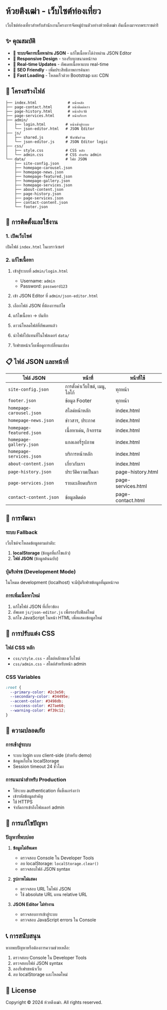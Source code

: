 # ห้วยตึงเฒ่า - เว็บไซต์ท่องเที่ยว

เว็บไซต์ท่องเที่ยวสำหรับสำนักงานโครงการจัดหมู่บ้านตัวอย่างห้วยตึงเฒ่า อันเนื่องมาจากพระราชดำริ

## ✨ คุณสมบัติ

- 🎨 **ระบบจัดการเนื้อหาผ่าน JSON** - แก้ไขเนื้อหาได้ง่ายผ่าน JSON Editor
- 📱 **Responsive Design** - รองรับทุกขนาดหน้าจอ
- 🔄 **Real-time Updates** - อัพเดทเนื้อหาแบบ real-time
- 🎯 **SEO Friendly** - เพิ่มประสิทธิภาพการค้นหา
- 🚀 **Fast Loading** - โหลดเร็วด้วย Bootstrap และ CDN

## 📁 โครงสร้างไฟล์

```
├── index.html              # หน้าหลัก
├── page-contact.html       # หน้าติดต่อเรา
├── page-history.html       # หน้าประวัติ
├── page-services.html      # หน้าบริการ
├── admin/
│   ├── login.html         # หน้าเข้าสู่ระบบ
│   └── json-editor.html   # JSON Editor
├── js/
│   ├── shared.js          # ฟังก์ชันร่วม
│   └── json-editor.js     # JSON Editor logic
├── css/
│   ├── style.css          # CSS หลัก
│   └── admin.css          # CSS สำหรับ admin
└── data/                  # ไฟล์ JSON
    ├── site-config.json
    ├── homepage-carousel.json
    ├── homepage-news.json
    ├── homepage-featured.json
    ├── homepage-gallery.json
    ├── homepage-services.json
    ├── about-content.json
    ├── page-history.json
    ├── page-services.json
    ├── contact-content.json
    └── footer.json
```

## 🚀 การติดตั้งและใช้งาน

### 1. เปิดเว็บไซต์

เปิดไฟล์ `index.html` ในเบราว์เซอร์

### 2. แก้ไขเนื้อหา

1. เข้าสู่ระบบที่ `admin/login.html`

   - Username: `admin`
   - Password: `password123`

2. เข้า JSON Editor ที่ `admin/json-editor.html`

3. เลือกไฟล์ JSON ที่ต้องการแก้ไข

4. แก้ไขเนื้อหา → บันทึก

5. ดาวน์โหลดไฟล์ที่อัพเดทแล้ว

6. นำไฟล์ไปแทนที่ในโฟลเดอร์ `data/`

7. รีเฟรชหน้าเว็บเพื่อดูการเปลี่ยนแปลง

## 📋 ไฟล์ JSON และหน้าที่

| ไฟล์ JSON                | หน้าที่                         | หน้าที่ใช้         |
| ------------------------ | ------------------------------- | ------------------ |
| `site-config.json`       | การตั้งค่าเว็บไซต์, เมนู, โลโก้ | ทุกหน้า            |
| `footer.json`            | ข้อมูล Footer                   | ทุกหน้า            |
| `homepage-carousel.json` | สไลด์หน้าหลัก                   | index.html         |
| `homepage-news.json`     | ข่าวสาร, ประกาศ                 | index.html         |
| `homepage-featured.json` | เนื้อหาเด่น, กิจกรรม            | index.html         |
| `homepage-gallery.json`  | แกลเลอรี่รูปภาพ                 | index.html         |
| `homepage-services.json` | บริการหน้าหลัก                  | index.html         |
| `about-content.json`     | เกี่ยวกับเรา                    | index.html         |
| `page-history.json`      | ประวัติความเป็นมา               | page-history.html  |
| `page-services.json`     | รายละเอียดบริการ                | page-services.html |
| `contact-content.json`   | ข้อมูลติดต่อ                    | page-contact.html  |

## 🔧 การพัฒนา

### ระบบ Fallback

เว็บไซต์จะโหลดข้อมูลตามลำดับ:

1. **localStorage** (ข้อมูลที่แก้ไขแล้ว)
2. **ไฟล์ JSON** (ข้อมูลต้นฉบับ)

### ปุ่มรีเฟรช (Development Mode)

ในโหมด development (localhost) จะมีปุ่มรีเฟรชข้อมูลที่มุมหน้าจอ

### การเพิ่มเนื้อหาใหม่

1. แก้ไขไฟล์ JSON ที่เกี่ยวข้อง
2. อัพเดท `js/json-editor.js` เพื่อรองรับฟิลด์ใหม่
3. แก้ไข JavaScript ในหน้า HTML เพื่อแสดงข้อมูลใหม่

## 🎨 การปรับแต่ง CSS

### ไฟล์ CSS หลัก

- `css/style.css` - สไตล์หลักของเว็บไซต์
- `css/admin.css` - สไตล์สำหรับหน้า admin

### CSS Variables

```css
:root {
  --primary-color: #2c3e50;
  --secondary-color: #34495e;
  --accent-color: #3498db;
  --success-color: #27ae60;
  --warning-color: #f39c12;
}
```

## 🔐 ความปลอดภัย

### การเข้าสู่ระบบ

- ระบบ login แบบ client-side (สำหรับ demo)
- ข้อมูลเก็บใน localStorage
- Session timeout 24 ชั่วโมง

### การแนะนำสำหรับ Production

- ใช้ระบบ authentication ที่แข็งแกร่งกว่า
- เข้ารหัสข้อมูลสำคัญ
- ใช้ HTTPS
- จำกัดการเข้าถึงโฟลเดอร์ admin

## 🐛 การแก้ไขปัญหา

### ปัญหาที่พบบ่อย

1. **ข้อมูลไม่อัพเดท**

   - ตรวจสอบ Console ใน Developer Tools
   - ลบ localStorage: `localStorage.clear()`
   - ตรวจสอบไฟล์ JSON syntax

2. **รูปภาพไม่แสดง**

   - ตรวจสอบ URL ในไฟล์ JSON
   - ใช้ absolute URL แทน relative URL

3. **JSON Editor ไม่ทำงาน**
   - ตรวจสอบการเข้าสู่ระบบ
   - ตรวจสอบ JavaScript errors ใน Console

## 📞 การสนับสนุน

หากพบปัญหาหรือต้องการความช่วยเหลือ:

1. ตรวจสอบ Console ใน Developer Tools
2. ตรวจสอบไฟล์ JSON syntax
3. ลองรีเฟรชหน้าเว็บ
4. ลบ localStorage และโหลดใหม่

## 📄 License

Copyright © 2024 ห้วยตึงเฒ่า. All rights reserved.
